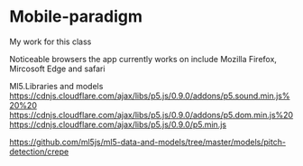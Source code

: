 # Mobile-paradigm
My work  for this class


Noticeable browsers the app currently  works on include Mozilla Firefox, Mircosoft Edge and safari

Ml5.Libraries and models
https://cdnjs.cloudflare.com/ajax/libs/p5.js/0.9.0/addons/p5.sound.min.js%20%20
https://cdnjs.cloudflare.com/ajax/libs/p5.js/0.9.0/addons/p5.dom.min.js%20
https://cdnjs.cloudflare.com/ajax/libs/p5.js/0.9.0/p5.min.js

https://github.com/ml5js/ml5-data-and-models/tree/master/models/pitch-detection/crepe

